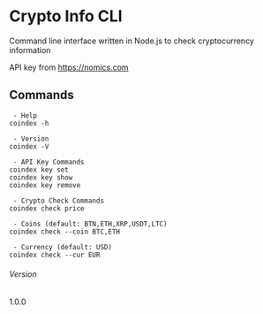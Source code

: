 # Crypto Info CLI

Command line interface written in Node.js to check cryptocurrency information

API key from https://nomics.com

## Commands

```
 - Help
coindex -h

 - Version
coindex -V

 - API Key Commands
coindex key set
coindex key show
coindex key remove

 - Crypto Check Commands
coindex check price

 - Coins (default: BTN,ETH,XRP,USDT,LTC)
coindex check --coin BTC,ETH

 - Currency (default: USD)
coindex check --cur EUR
```

###### Version

1.0.0
